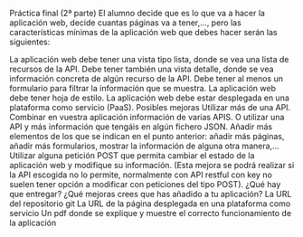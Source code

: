 Práctica final (2ª parte)
El alumno decide que es lo que va a hacer la aplicación web, decide cuantas páginas va a tener,…, pero las características mínimas de la aplicación web que debes hacer serán las siguientes:

La aplicación web debe tener una vista tipo lista, donde se vea una lista de recursos de la API.
Debe tener también una vista detalle, donde se vea información concreta de algún recurso de la API.
Debe tener al menos un formulario para filtrar la información que se muestra.
La aplicación web debe tener hoja de estilo.
La aplicación web debe estar desplegada en una plataforma como servicio (PaaS).
Posibles mejoras
Utilizar más de una API. Combinar en vuestra aplicación información de varias APIS. O utilizar una API y más información que tengáis en algún fichero JSON.
Añadir más elementos de los que se indican en el punto anterior: añadir más páginas, añadir más formularios, mostrar la información de alguna otra manera,…
Utilizar alguna petición POST que permita cambiar el estado de la aplicación web y modifique su información. (Esta mejora se podrá realizar si la API escogida no lo permite, normalmente con API restful con key no suelen tener opción a modificar con peticiones del tipo POST).
¿Qué hay que entregar?
¿Qué mejoras crees que has añadido a tu aplicación?
La URL del repositorio git
La URL de la página desplegada en una plataforma como servicio
Un pdf donde se explique y muestre el correcto funcionamiento de la aplicación
